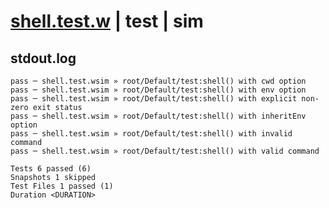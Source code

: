 # [shell.test.w](../../../../../../tests/sdk_tests/util/shell.test.w) | test | sim

## stdout.log
```log
pass ─ shell.test.wsim » root/Default/test:shell() with cwd option                   
pass ─ shell.test.wsim » root/Default/test:shell() with env option                   
pass ─ shell.test.wsim » root/Default/test:shell() with explicit non-zero exit status
pass ─ shell.test.wsim » root/Default/test:shell() with inheritEnv option            
pass ─ shell.test.wsim » root/Default/test:shell() with invalid command              
pass ─ shell.test.wsim » root/Default/test:shell() with valid command                

Tests 6 passed (6)
Snapshots 1 skipped
Test Files 1 passed (1)
Duration <DURATION>
```

